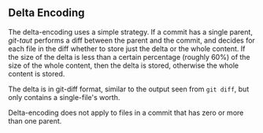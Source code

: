 
## Delta Encoding

The delta-encoding uses a simple strategy. 
If a commit has a single parent, *git-taut* performs a diff between the parent and the commit, and decides for each file in the diff whether to store just the delta or the whole content.
If the size of the delta is less than a certain percentage (roughly 60%) of the size of the whole content, then the delta is stored, otherwise the whole content is stored.

The delta is in git-diff format, similar to the output seen from `git diff`, but only contains a single-file's worth.

Delta-encoding does not apply to files in a commit that has zero or more than one parent.
